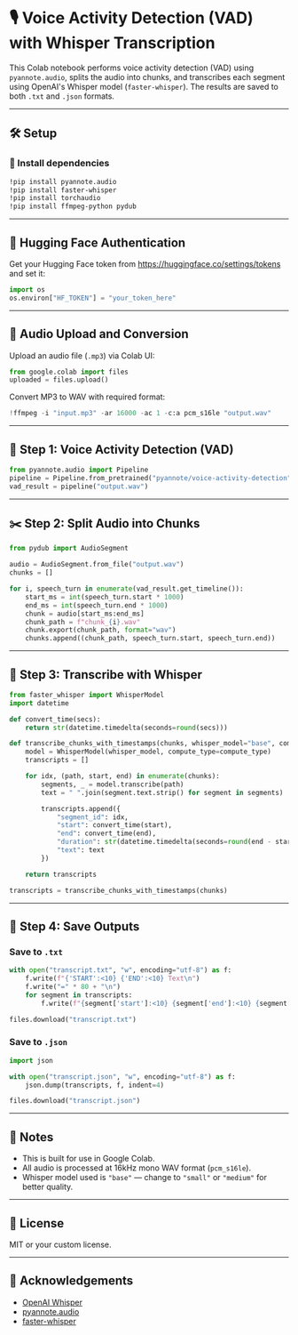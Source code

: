 # 🎙️ Voice Activity Detection (VAD) with Whisper Transcription

This Colab notebook performs voice activity detection (VAD) using `pyannote.audio`, splits the audio into chunks, and transcribes each segment using OpenAI's Whisper model (`faster-whisper`). The results are saved to both `.txt` and `.json` formats.

---

## 🛠️ Setup

### 🔧 Install dependencies
```bash
!pip install pyannote.audio
!pip install faster-whisper
!pip install torchaudio
!pip install ffmpeg-python pydub
```

---

## 🔐 Hugging Face Authentication

Get your Hugging Face token from https://huggingface.co/settings/tokens and set it:

```python
import os
os.environ["HF_TOKEN"] = "your_token_here"
```

---

## 🎵 Audio Upload and Conversion

Upload an audio file (`.mp3`) via Colab UI:

```python
from google.colab import files
uploaded = files.upload()
```

Convert MP3 to WAV with required format:

```python
!ffmpeg -i "input.mp3" -ar 16000 -ac 1 -c:a pcm_s16le "output.wav"
```

---

## 🧠 Step 1: Voice Activity Detection (VAD)

```python
from pyannote.audio import Pipeline
pipeline = Pipeline.from_pretrained("pyannote/voice-activity-detection", use_auth_token=os.getenv("HF_TOKEN"))
vad_result = pipeline("output.wav")
```

---

## ✂️ Step 2: Split Audio into Chunks

```python
from pydub import AudioSegment

audio = AudioSegment.from_file("output.wav")
chunks = []

for i, speech_turn in enumerate(vad_result.get_timeline()):
    start_ms = int(speech_turn.start * 1000)
    end_ms = int(speech_turn.end * 1000)
    chunk = audio[start_ms:end_ms]
    chunk_path = f"chunk_{i}.wav"
    chunk.export(chunk_path, format="wav")
    chunks.append((chunk_path, speech_turn.start, speech_turn.end))
```

---

## 📝 Step 3: Transcribe with Whisper

```python
from faster_whisper import WhisperModel
import datetime

def convert_time(secs):
    return str(datetime.timedelta(seconds=round(secs)))

def transcribe_chunks_with_timestamps(chunks, whisper_model="base", compute_type="float16"):
    model = WhisperModel(whisper_model, compute_type=compute_type)
    transcripts = []

    for idx, (path, start, end) in enumerate(chunks):
        segments, _ = model.transcribe(path)
        text = " ".join(segment.text.strip() for segment in segments)

        transcripts.append({
            "segment_id": idx,
            "start": convert_time(start),
            "end": convert_time(end),
            "duration": str(datetime.timedelta(seconds=round(end - start))),
            "text": text
        })

    return transcripts

transcripts = transcribe_chunks_with_timestamps(chunks)
```

---

## 💾 Step 4: Save Outputs

### Save to `.txt`
```python
with open("transcript.txt", "w", encoding="utf-8") as f:
    f.write(f"{'START':<10} {'END':<10} Text\n")
    f.write("=" * 80 + "\n")
    for segment in transcripts:
        f.write(f"{segment['start']:<10} {segment['end']:<10} {segment['text']}\n\n")

files.download("transcript.txt")
```

### Save to `.json`
```python
import json

with open("transcript.json", "w", encoding="utf-8") as f:
    json.dump(transcripts, f, indent=4)

files.download("transcript.json")
```

---

## 📌 Notes

- This is built for use in Google Colab.
- All audio is processed at 16kHz mono WAV format (`pcm_s16le`).
- Whisper model used is `"base"` — change to `"small"` or `"medium"` for better quality.

---

## 📄 License

MIT or your custom license.

---

## 🙏 Acknowledgements

- [OpenAI Whisper](https://github.com/openai/whisper)
- [pyannote.audio](https://github.com/pyannote/pyannote-audio)
- [faster-whisper](https://github.com/guillaumekln/faster-whisper)
